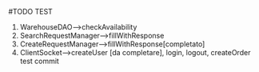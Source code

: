 #TODO TEST
1. WarehouseDAO-->checkAvailability
2. SearchRequestManager-->fillWithResponse
2. CreateRequestManager-->fillWithResponse[completato]
3. ClientSocket-->createUser [da completare], login, logout, createOrder
test commit